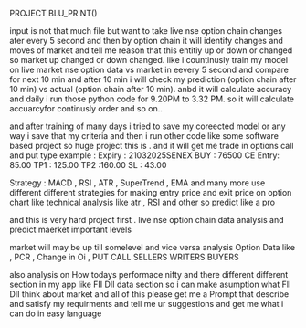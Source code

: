 PROJECT BLU_PRINT()


input is not that much file but want to take live nse option chain changes ater every 5 second and then by option chain it will identify changes and moves of market and tell me reason that this entitiy up or down or changed so market up changed or down changed.
like i countinusly train my model on live market nse option data vs market in eevery 5 second and compare for next 10 min and after 10 min i will check my prediction (option chain after 10 min) vs actual (option chain after 10 min). anbd it will calculate accuracy and daily i run those python code for 9.20PM to 3.32 PM. so it will calculate accuarcyfor continusly order and so on.. 

and after training of many days i tried to save my coreected model or any way i save that my criteria and then i run other code like some software based project so huge project this is . and it will get me trade in options call and put type 
example : 
Expiry :  21032025SENEX
BUY : 76500 CE 
Entry: 85.00
TP1 : 125.00
TP2 :160.00
SL : 43.00



Strategy : MACD , RSI , ATR , SuperTrend , EMA and many more 
use different different strategies for making entry price and exit price on option chart like technical analysis like atr , RSI and other so predict like a pro 

and this is very hard project first .
live nse option chain data analysis and predict maerket important levels 

market will may be up till somelevel and vice versa 
analysis Option Data like , PCR , Change in Oi , PUT CALL SELLERS WRITERS BUYERS 

also analysis on How todays performace nifty and there different different section in my app like FII DII data section so i can make asumption what FII DII think about market and all of this please get me a Prompt that describe and satisfy my requirments and tell me ur suggestions and get me what i can do in easy language 
